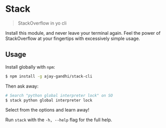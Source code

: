 # Stack

> StackOverflow in yo cli

Install this module, and never leave your terminal again. Feel the power of
StackOverflow at your fingertips with excessively simple usage.

## Usage

Install globally with `npm`:

```bash
$ npm install -g ajay-gandhi/stack-cli
```

Then ask away:

```bash
# Search "python global interpreter lock" on SO
$ stack python global interpreter lock
```

Select from the options and learn away!

Run `stack` with the `-h, --help` flag for the full help.

